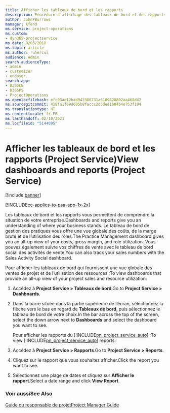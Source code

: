 ```yaml
---
title: Afficher les tableaux de bord et les rapports
description: Procédure d’affichage des tableaux de bord et des rapports dans Project Service
author: JohnPBurrows
manager: kfend
ms.service: project-operations
ms.custom:
- dyn365-projectservice
ms.date: 8/03/2018
ms.topic: article
ms.author: ruhercul
audience: Admin
search.audienceType:
- admin
- customizer
- enduser
search.app:
- D365CE
- D365PS
- ProjectOperations
ms.openlocfilehash: efc03adf2bad942386731a6189828802aa468d42
ms.sourcegitcommit: 418fa1fe9d605b8faccc2d5dee1b04b4e753f194
ms.translationtype: HT
ms.contentlocale: fr-FR
ms.lasthandoff: 02/10/2021
ms.locfileid: "5144095"
---
```

# <a name="view-dashboards-and-reports-project-service"></a><span data-ttu-id="b0aee-103">Afficher les tableaux de bord et les rapports (Project Service)</span><span class="sxs-lookup"><span data-stu-id="b0aee-103">View dashboards and reports (Project Service)</span></span>

[!include [banner](../includes/psa-now-project-operations.md)]

[!INCLUDE[cc-applies-to-psa-app-1x-2x](../includes/cc-applies-to-psa-app-1x-2x.md)]

<span data-ttu-id="b0aee-104">Les tableaux de bord et les rapports vous permettent de comprendre la situation de votre entreprise.</span><span class="sxs-lookup"><span data-stu-id="b0aee-104">Dashboards and reports give you an understanding of where your business stands.</span></span> <span data-ttu-id="b0aee-105">Le tableau de bord de gestion des pratiques vous offre une vue globale des coûts, de la marge brute et de l’utilisation des rôles.</span><span class="sxs-lookup"><span data-stu-id="b0aee-105">The Practice Management dashboard gives you an all-up view of your costs, gross margin, and role utilization.</span></span> <span data-ttu-id="b0aee-106">Vous pouvez également suivre vos chiffres de vente avec le tableau de bord social des activités de vente.</span><span class="sxs-lookup"><span data-stu-id="b0aee-106">You can also track your sales numbers with the Sales Activity Social dashboard.</span></span>  
  
 <span data-ttu-id="b0aee-107">Pour afficher les tableaux de bord qui fournissent une vue globale des ventes de projet et de l’utilisation des ressources :</span><span class="sxs-lookup"><span data-stu-id="b0aee-107">To view dashboards that provide an all-up view of your project sales and resource utilization:</span></span>  
  
1. <span data-ttu-id="b0aee-108">Accédez à **Project Service > Tableaux de bord**.</span><span class="sxs-lookup"><span data-stu-id="b0aee-108">Go to **Project Service > Dashboards**.</span></span>  
  
2. <span data-ttu-id="b0aee-109">Dans la barre située dans la partie supérieure de l’écran, sélectionnez la flèche vers le bas en regard de **Tableaux de bord**, puis sélectionnez le tableau de bord de votre choix.</span><span class="sxs-lookup"><span data-stu-id="b0aee-109">In the bar across the top of the screen, select the down arrow next to **Dashboards** and select the dashboard you want to see.</span></span>  
  
   <span data-ttu-id="b0aee-110">Pour afficher les rapports du [!INCLUDE[pn_project_service_auto](../includes/pn-project-service-auto.md)] :</span><span class="sxs-lookup"><span data-stu-id="b0aee-110">To view [!INCLUDE[pn_project_service_auto](../includes/pn-project-service-auto.md)] reports:</span></span>  
  
3. <span data-ttu-id="b0aee-111">Accédez à **Project Service > Rapports**.</span><span class="sxs-lookup"><span data-stu-id="b0aee-111">Go to **Project Service > Reports**.</span></span>  
  
4. <span data-ttu-id="b0aee-112">Cliquez sur le rapport que vous souhaitez afficher.</span><span class="sxs-lookup"><span data-stu-id="b0aee-112">Click the report you want to see.</span></span>  
  
5. <span data-ttu-id="b0aee-113">Sélectionnez une plage de dates et cliquez sur **Afficher le rapport**.</span><span class="sxs-lookup"><span data-stu-id="b0aee-113">Select a date range and click **View Report**.</span></span>  
  
### <a name="see-also"></a><span data-ttu-id="b0aee-114">Voir aussi</span><span class="sxs-lookup"><span data-stu-id="b0aee-114">See Also</span></span>  
 [<span data-ttu-id="b0aee-115">Guide du responsable de projet</span><span class="sxs-lookup"><span data-stu-id="b0aee-115">Project Manager Guide</span></span>](../psa/project-manager-guide.md)
